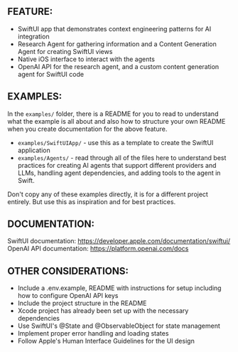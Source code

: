 ## FEATURE:

- SwiftUI app that demonstrates context engineering patterns for AI integration
- Research Agent for gathering information and a Content Generation Agent for creating SwiftUI views
- Native iOS interface to interact with the agents
- OpenAI API for the research agent, and a custom content generation agent for SwiftUI code

## EXAMPLES:

In the `examples/` folder, there is a README for you to read to understand what the example is all about and also how to structure your own README when you create documentation for the above feature.

- `examples/SwiftUIApp/` - use this as a template to create the SwiftUI application
- `examples/Agents/` - read through all of the files here to understand best practices for creating AI agents that support different providers and LLMs, handling agent dependencies, and adding tools to the agent in Swift.

Don't copy any of these examples directly, it is for a different project entirely. But use this as inspiration and for best practices.

## DOCUMENTATION:

SwiftUI documentation: https://developer.apple.com/documentation/swiftui/
OpenAI API documentation: https://platform.openai.com/docs

## OTHER CONSIDERATIONS:

- Include a .env.example, README with instructions for setup including how to configure OpenAI API keys
- Include the project structure in the README
- Xcode project has already been set up with the necessary dependencies
- Use SwiftUI's @State and @ObservableObject for state management
- Implement proper error handling and loading states
- Follow Apple's Human Interface Guidelines for the UI design

